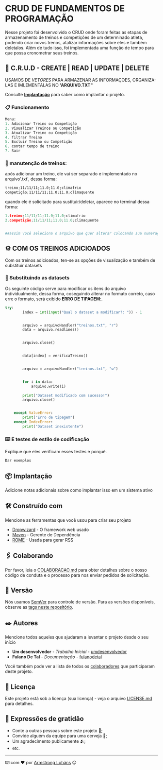 # CRUD DE FUNDAMENTOS DE PROGRAMAÇÃO


Nesse projeto foi desenvolvido o CRUD onde foram feitas as etapas de armazenamento de treinos e competições de um determinado atleta, podendo criar novos trenos, atalizar informações sobre eles e também deletalos. Além de tudo isso, foi implementada uma função de tempo para que possa cronometrar seus treinos.


## 🚀 C.R.U.D - CREATE | READ | UPDATE | DELETE


USAMOS DE *VETORES* PARA ARMAZENAR AS INFORMAÇOES, ORGANIZA-LAS E IMLEMENTALAS NO **'ARQUIVO.TXT"**


Consulte **[Implantação](#-implanta%C3%A7%C3%A3o)** para saber como implantar o projeto.


### 📋 Funcionamento






```python
Menu:
1. Adicionar Treino ou Competição
2. Visualizar Treinos ou Competição
3. Atualizar Treino ou Competição
4. filtrar Treino
5. Excluir Treino ou Competição
6. contar tempo de treino
7. Sair
```


### 🔧 manutenção de treinos:


após adicionar um treino, ele vai ser separado e implementado no arquivo'.txt', dessa forma:




```txt
treino;11/11/11;11.0;11.0;climafrio
competição;11/11/11;11.0;11.0;climaquente
```


quando ele é solicitado para sustituir/deletar, aparece no terminal dessa forma:


```python
1.treino;11/11/11;11.0;11.0;climafrio
2.competição;11/11/11;11.0;11.0;climaquente


##assim você seleciona o arquivo que quer alterar colocando sua numeração no input do terminal
```


## ⚙️ COM OS TREINOS ADICIOADOS


Com os treinos adicioados, ten-se as opções de visualização e também de substituir datasets


### 🔩 Substituindo as datasets


Os seguinte código serve para modificar os itens do arquivo individualmente, dessa forma, coseguindo alterar no formato correto, caso erre o formato, será exibido **ERRO DE TIPAGEM**:.


```python
try:
        index = int(input("Qual o dataset a modificar?: ")) - 1


        arquivo = arquivoHandler("treinos.txt", "r")
        data = arquivo.readlines()


        arquivo.close()


        data[index] = verificaTreino()


        arquivo = arquivoHandler("treinos.txt", "w")


        for i in data:
            arquivo.write(i)
       
        print("Dataset modificado com sucesso!")
        arquivo.close()


    except ValueError:
        print("Erro de tipagem")
    except IndexError:
        print("Dataset inexistente")
```


### ⌨️ E testes de estilo de codificação


Explique que eles verificam esses testes e porquê.


```
Dar exemplos
```


## 📦 Implantação


Adicione notas adicionais sobre como implantar isso em um sistema ativo


## 🛠️ Construído com


Mencione as ferramentas que você usou para criar seu projeto


* [Dropwizard](http://www.dropwizard.io/1.0.2/docs/) - O framework web usado
* [Maven](https://maven.apache.org/) - Gerente de Dependência
* [ROME](https://rometools.github.io/rome/) - Usada para gerar RSS


## 🖇️ Colaborando


Por favor, leia o [COLABORACAO.md](https://gist.github.com/usuario/linkParaInfoSobreContribuicoes) para obter detalhes sobre o nosso código de conduta e o processo para nos enviar pedidos de solicitação.


## 📌 Versão


Nós usamos [SemVer](http://semver.org/) para controle de versão. Para as versões disponíveis, observe as [tags neste repositório](https://github.com/suas/tags/do/projeto).


## ✒️ Autores


Mencione todos aqueles que ajudaram a levantar o projeto desde o seu início


* **Um desenvolvedor** - *Trabalho Inicial* - [umdesenvolvedor](https://github.com/linkParaPerfil)
* **Fulano De Tal** - *Documentação* - [fulanodetal](https://github.com/linkParaPerfil)


Você também pode ver a lista de todos os [colaboradores](https://github.com/usuario/projeto/colaboradores) que participaram deste projeto.


## 📄 Licença


Este projeto está sob a licença (sua licença) - veja o arquivo [LICENSE.md](https://github.com/usuario/projeto/licenca) para detalhes.


## 🎁 Expressões de gratidão


* Conte a outras pessoas sobre este projeto 📢;
* Convide alguém da equipe para uma cerveja 🍺;
* Um agradecimento publicamente 🫂;
* etc.




---
⌨️ com ❤️ por [Armstrong Lohãns](https://gist.github.com/lohhans) 😊

